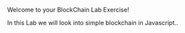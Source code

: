 Welcome to your BlockChain Lab Exercise!

In this Lab we will look into simple blockchain in Javascript..